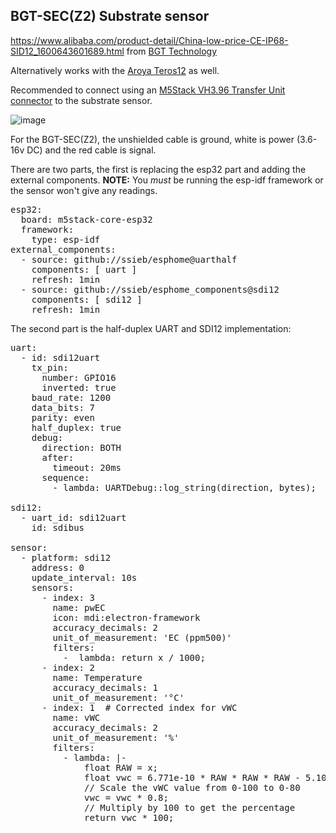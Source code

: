 ## BGT-SEC(Z2) Substrate sensor

https://www.alibaba.com/product-detail/China-low-price-CE-IP68-SID12_1600643601689.html from [BGT Technology](https://bgttech.en.alibaba.com/)

Alternatively works with the [Aroya Teros12](https://metergroup.com/products/teros-12/) as well.

Recommended to connect using an [M5Stack VH3.96 Transfer Unit connector](https://shop.m5stack.com/products/3-96-transfer-unit]) to the substrate sensor. 

![image](https://github.com/user-attachments/assets/969091b2-eace-43b3-a0e3-930949916697)

For the BGT-SEC(Z2), the unshielded cable is ground, white is power (3.6-16v DC) and the red cable is signal.

There are two parts, the first is replacing the esp32 part and adding the external components. **NOTE:** You _must_ be running the esp-idf framework or the sensor won't give any readings.

<pre>
esp32:
  board: m5stack-core-esp32
  framework:
    type: esp-idf
external_components:
  - source: github://ssieb/esphome@uarthalf
    components: [ uart ]
    refresh: 1min
  - source: github://ssieb/esphome_components@sdi12
    components: [ sdi12 ]
    refresh: 1min
</pre>

The second part is the half-duplex UART and SDI12 implementation:
<pre>
uart:
  - id: sdi12uart
    tx_pin:
      number: GPIO16
      inverted: true
    baud_rate: 1200
    data_bits: 7
    parity: even
    half_duplex: true
    debug:
      direction: BOTH
      after:
        timeout: 20ms
      sequence:
        - lambda: UARTDebug::log_string(direction, bytes);

sdi12:
  - uart_id: sdi12uart
    id: sdibus

sensor:
  - platform: sdi12
    address: 0
    update_interval: 10s
    sensors:
      - index: 3
        name: pwEC
        icon: mdi:electron-framework
        accuracy_decimals: 2
        unit_of_measurement: 'EC (ppm500)'
        filters:
          -  lambda: return x / 1000;
      - index: 2
        name: Temperature
        accuracy_decimals: 1
        unit_of_measurement: '°C'
      - index: 1  # Corrected index for vWC
        name: vWC
        accuracy_decimals: 2
        unit_of_measurement: '%'
        filters:
          - lambda: |-
              float RAW = x;
              float vwc = 6.771e-10 * RAW * RAW * RAW - 5.105e-6 * RAW * RAW + 1.302e-2 * RAW - 10.848;
              // Scale the vWC value from 0-100 to 0-80
              vwc = vwc * 0.8;
              // Multiply by 100 to get the percentage
              return vwc * 100;
</pre>
